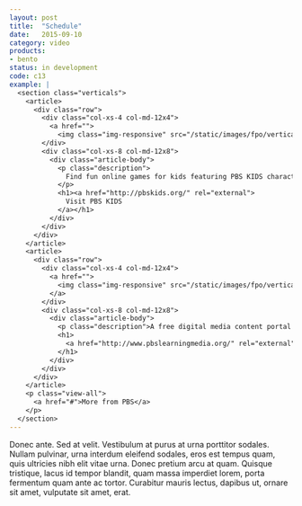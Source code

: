 ```yaml
---
layout: post
title:  "Schedule"
date:   2015-09-10
category: video
products:
- bento
status: in development
code: c13
example: |
  <section class="verticals">
    <article>
      <div class="row">
        <div class="col-xs-4 col-md-12x4">
          <a href="">
            <img class="img-responsive" src="/static/images/fpo/verticals/logo-pbs-kids.png" alt="Visit PBS KIDS"></a>
        </div>
        <div class="col-xs-8 col-md-12x8">
          <div class="article-body">
            <p class="description">
              Find fun online games for kids featuring PBS KIDS characters.
            </p>
            <h1><a href="http://pbskids.org/" rel="external">
              Visit PBS KIDS
            </a></h1>
          </div>
        </div>
      </div>
    </article>
    <article>
      <div class="row">
        <div class="col-xs-4 col-md-12x4">
          <a href="">
            <img class="img-responsive" src="/static/images/fpo/verticals/logo-pbs-learning-media.png" alt="Visit PBS Learning Media">
          </a>
        </div>
        <div class="col-xs-8 col-md-12x8">
          <div class="article-body">
            <p class="description">A free digital media content portal for teachers and students.</p>
            <h1>
              <a href="http://www.pbslearningmedia.org/" rel="external">Visit PBS Learning Media</a>
            </h1>
          </div>
        </div>
      </div>
    </article>
    <p class="view-all">
      <a href="#">More from PBS</a>
    </p>
  </section>
---
```


Donec ante. Sed at velit. Vestibulum at purus at urna porttitor sodales. Nullam pulvinar, urna interdum eleifend sodales, eros est tempus quam, quis ultricies nibh elit vitae urna. Donec pretium arcu at quam. Quisque tristique, lacus id tempor blandit, quam massa imperdiet lorem, porta fermentum quam ante ac tortor. Curabitur mauris lectus, dapibus ut, ornare sit amet, vulputate sit amet, erat.



